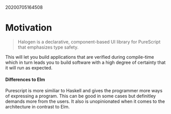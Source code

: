 20200705164508
# Motivation 
> Halogen is a declarative, component-based UI library for PureScript that emphasizes type safety.

This will let you build applications that are verified during compile-time which in turn leads you to build software with a high degree of certainty that it will run as expected.

#### Differences to Elm
Purescript is more similiar to Haskell and gives the programmer more ways of expressing a program. This can be good in some cases but definitley demands more from the users. It also is unopinionated when it comes to the architecture in contrast to Elm.
